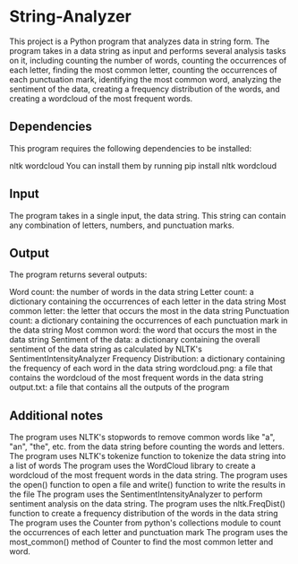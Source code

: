# String-Analyzer

This project is a Python program that analyzes data in string form. The program takes in a data string as input and performs several analysis tasks on it, including counting the number of words, counting the occurrences of each letter, finding the most common letter, counting the occurrences of each punctuation mark, identifying the most common word, analyzing the sentiment of the data, creating a frequency distribution of the words, and creating a wordcloud of the most frequent words.

## Dependencies
This program requires the following dependencies to be installed:

nltk
wordcloud
You can install them by running pip install nltk wordcloud

## Input
The program takes in a single input, the data string. This string can contain any combination of letters, numbers, and punctuation marks.

## Output
The program returns several outputs:

Word count: the number of words in the data string
Letter count: a dictionary containing the occurrences of each letter in the data string
Most common letter: the letter that occurs the most in the data string
Punctuation count: a dictionary containing the occurrences of each punctuation mark in the data string
Most common word: the word that occurs the most in the data string
Sentiment of the data: a dictionary containing the overall sentiment of the data string as calculated by NLTK's SentimentIntensityAnalyzer
Frequency Distribution: a dictionary containing the frequency of each word in the data string
wordcloud.png: a file that contains the wordcloud of the most frequent words in the data string
output.txt: a file that contains all the outputs of the program

## Additional notes
The program uses NLTK's stopwords to remove common words like "a", "an", "the", etc. from the data string before counting the words and letters.
The program uses NLTK's tokenize function to tokenize the data string into a list of words
The program uses the WordCloud library to create a wordcloud of the most frequent words in the data string.
The program uses the open() function to open a file and write() function to write the results in the file
The program uses the SentimentIntensityAnalyzer to perform sentiment analysis on the data string.
The program uses the nltk.FreqDist() function to create a frequency distribution of the words in the data string
The program uses the Counter from python's collections module to count the occurrences of each letter and punctuation mark
The program uses the most_common() method of Counter to find the most common letter and word.
